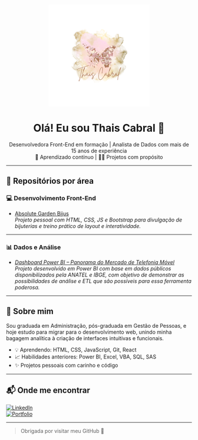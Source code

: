 <p align="center">
  <img src="/MeuLogo.png" width="275px" alt="Logo Thais Cabral">
</p>

<h1 align="center">Olá! Eu sou Thais Cabral 🦋</h1>

<p align="center">
Desenvolvedora Front-End em formação | Analista de Dados com mais de 15 anos de experiência<br>
🌱 Aprendizado contínuo | 👩‍💻 Projetos com propósito
</p>

---

## 🔷 Repositórios por área


### 💻 Desenvolvimento Front-End
- [Absolute Garden Bijus](https://github.com/Tucka-Cabral/AbsoluteGardenBijus)  
  *Projeto pessoal com HTML, CSS, JS e Bootstrap para divulgação de bijuterias e treino prático de layout e interatividade.*

---

### 📊 Dados e Análise
- *[Dashboard Power BI – Panorama do Mercado de Telefonia Móvel](https://github.com/Tucka-Cabral/visao-geral-mercado-telecom)*  
  *Projeto desenvolvido em Power BI com base em dados públicos disponibilizados pela ANATEL e IBGE, com objetivo de demonstrar as possibilidades de análise e ETL que são possíveis para essa ferramenta poderosa.*

<!--
*(Aqui você pode listar projetos com Power BI, SQL, Excel VBA ou scripts de análise.)*
-->

---

## 🌟 Sobre mim

Sou graduada em Administração, pós-graduada em Gestão de Pessoas, e hoje estudo para migrar para o desenvolvimento web, unindo minha bagagem analítica à criação de interfaces intuitivas e funcionais.

- 💡 Aprendendo: HTML, CSS, JavaScript, Git, React
- 📈 Habilidades anteriores: Power BI, Excel, VBA, SQL, SAS
- ✨ Projetos pessoais com carinho e código

---

## 📬 Onde me encontrar

[![LinkedIn](https://img.shields.io/badge/-LinkedIn-blue?logo=linkedin)](https://www.linkedin.com/in/thais-cabral1)  
[![Portfolio](https://img.shields.io/badge/-Meu%20Portf%C3%B3lio-%23c47d9d)](https://www.absolutegarden.com.br)

---

> Obrigada por visitar meu GitHub 💛


